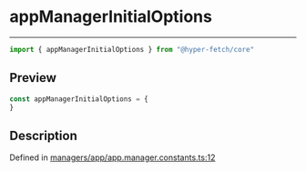 

# appManagerInitialOptions

<div class="api-docs__separator" data-reactroot="">

---

</div><div class="api-docs__import" data-reactroot="">

```ts
import { appManagerInitialOptions } from "@hyper-fetch/core"
```

</div><div class="api-docs__section">

## Preview

</div><div class="api-docs__preview var">

```ts
const appManagerInitialOptions = {
}
```

</div><div class="api-docs__section">

## Description

</div><div class="api-docs__description"><span class="api-docs__do-not-parse">



</span></div><p class="api-docs__definition">

Defined in [managers/app/app.manager.constants.ts:12](https://github.com/BetterTyped/hyper-fetch/blob/0bdb96c0/packages/core/src/managers/app/app.manager.constants.ts#L12)

</p>